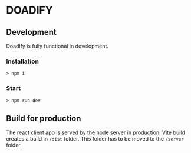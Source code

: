 # DOADIFY

## Development

Doadify is fully functional in development.

### Installation

`> npm i`

### Start

`> npm run dev`

## Build for production

The react client app is served by the node server in production.
Vite build creates a build in `/dist` folder. This folder has to be moved to the `/server` folder.
